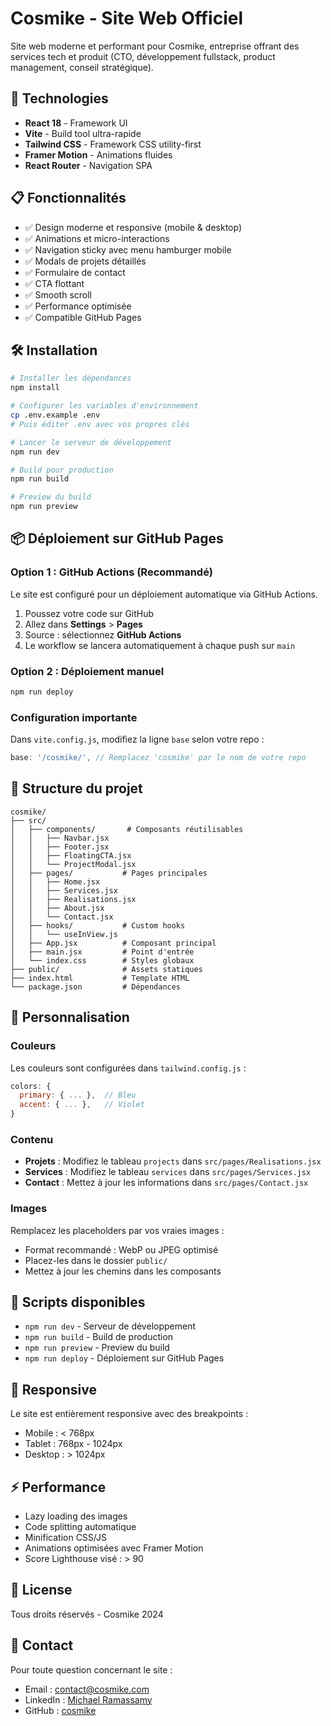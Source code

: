 # Cosmike - Site Web Officiel

Site web moderne et performant pour Cosmike, entreprise offrant des services tech et produit (CTO, développement fullstack, product management, conseil stratégique).

## 🚀 Technologies

- **React 18** - Framework UI
- **Vite** - Build tool ultra-rapide
- **Tailwind CSS** - Framework CSS utility-first
- **Framer Motion** - Animations fluides
- **React Router** - Navigation SPA

## 📋 Fonctionnalités

- ✅ Design moderne et responsive (mobile & desktop)
- ✅ Animations et micro-interactions
- ✅ Navigation sticky avec menu hamburger mobile
- ✅ Modals de projets détaillés
- ✅ Formulaire de contact
- ✅ CTA flottant
- ✅ Smooth scroll
- ✅ Performance optimisée
- ✅ Compatible GitHub Pages

## 🛠️ Installation

```bash
# Installer les dépendances
npm install

# Configurer les variables d'environnement
cp .env.example .env
# Puis éditer .env avec vos propres clés

# Lancer le serveur de développement
npm run dev

# Build pour production
npm run build

# Preview du build
npm run preview
```

## 📦 Déploiement sur GitHub Pages

### Option 1 : GitHub Actions (Recommandé)

Le site est configuré pour un déploiement automatique via GitHub Actions.

1. Poussez votre code sur GitHub
2. Allez dans **Settings** > **Pages**
3. Source : sélectionnez **GitHub Actions**
4. Le workflow se lancera automatiquement à chaque push sur `main`

### Option 2 : Déploiement manuel

```bash
npm run deploy
```

### Configuration importante

Dans `vite.config.js`, modifiez la ligne `base` selon votre repo :

```javascript
base: '/cosmike/', // Remplacez 'cosmike' par le nom de votre repo
```

## 📁 Structure du projet

```
cosmike/
├── src/
│   ├── components/       # Composants réutilisables
│   │   ├── Navbar.jsx
│   │   ├── Footer.jsx
│   │   ├── FloatingCTA.jsx
│   │   └── ProjectModal.jsx
│   ├── pages/           # Pages principales
│   │   ├── Home.jsx
│   │   ├── Services.jsx
│   │   ├── Realisations.jsx
│   │   ├── About.jsx
│   │   └── Contact.jsx
│   ├── hooks/           # Custom hooks
│   │   └── useInView.js
│   ├── App.jsx          # Composant principal
│   ├── main.jsx         # Point d'entrée
│   └── index.css        # Styles globaux
├── public/              # Assets statiques
├── index.html           # Template HTML
└── package.json         # Dépendances
```

## 🎨 Personnalisation

### Couleurs

Les couleurs sont configurées dans `tailwind.config.js` :

```javascript
colors: {
  primary: { ... },  // Bleu
  accent: { ... },   // Violet
}
```

### Contenu

- **Projets** : Modifiez le tableau `projects` dans `src/pages/Realisations.jsx`
- **Services** : Modifiez le tableau `services` dans `src/pages/Services.jsx`
- **Contact** : Mettez à jour les informations dans `src/pages/Contact.jsx`

### Images

Remplacez les placeholders par vos vraies images :
- Format recommandé : WebP ou JPEG optimisé
- Placez-les dans le dossier `public/`
- Mettez à jour les chemins dans les composants

## 🔧 Scripts disponibles

- `npm run dev` - Serveur de développement
- `npm run build` - Build de production
- `npm run preview` - Preview du build
- `npm run deploy` - Déploiement sur GitHub Pages

## 📱 Responsive

Le site est entièrement responsive avec des breakpoints :
- Mobile : < 768px
- Tablet : 768px - 1024px
- Desktop : > 1024px

## ⚡ Performance

- Lazy loading des images
- Code splitting automatique
- Minification CSS/JS
- Animations optimisées avec Framer Motion
- Score Lighthouse visé : > 90

## 📄 License

Tous droits réservés - Cosmike 2024

## 🤝 Contact

Pour toute question concernant le site :
- Email : contact@cosmike.com
- LinkedIn : [Michael Ramassamy](https://linkedin.com)
- GitHub : [cosmike](https://github.com)

